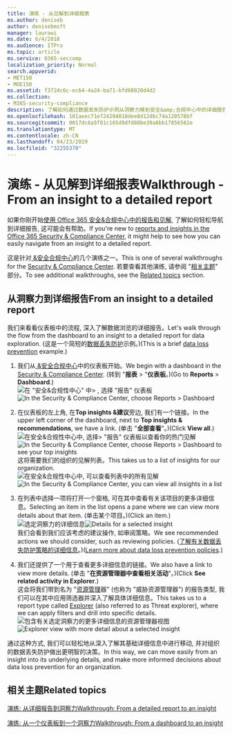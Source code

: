 ```yaml
---
title: 演练 - 从见解到详细报表
ms.author: deniseb
author: denisebmsft
manager: laurawi
ms.date: 6/4/2018
ms.audience: ITPro
ms.topic: article
ms.service: O365-seccomp
localization_priority: Normal
search.appverid:
- MET150
- MOE150
ms.assetid: f3724c6c-ec64-4a24-ba71-bfd68020d4d2
ms.collection:
- M365-security-compliance
description: 了解如何通过数据丢失防护示例从洞察力移到安全&amp;合规中心中的详细报告。
ms.openlocfilehash: 101aeec71e724204018dee8d12d6c74a120578bf
ms.sourcegitcommit: 0017dc6a5f81c165d9dfd88be39a6bb17856582e
ms.translationtype: MT
ms.contentlocale: zh-CN
ms.lasthandoff: 04/23/2019
ms.locfileid: "32255370"
---
```

# <a name="walkthrough---from-an-insight-to-a-detailed-report"></a><span data-ttu-id="f4727-103">演练 - 从见解到详细报表</span><span class="sxs-lookup"><span data-stu-id="f4727-103">Walkthrough - From an insight to a detailed report</span></span>

<span data-ttu-id="f4727-104">如果你刚开始[使用 Office 365 安全&amp;合规中心中的报告和见解](reports-and-insights-in-security-and-compliance.md), 了解如何轻松导航到详细报告, 这可能会有帮助。</span><span class="sxs-lookup"><span data-stu-id="f4727-104">If you're new to [reports and insights in the Office 365 Security &amp; Compliance Center](reports-and-insights-in-security-and-compliance.md), it might help to see how you can easily navigate from an insight to a detailed report.</span></span> 
  
<span data-ttu-id="f4727-105">这是针对[ &amp;安全合规中心](https://protection.office.com)的几个演练之一。</span><span class="sxs-lookup"><span data-stu-id="f4727-105">This is one of several walkthroughs for the [Security &amp; Compliance Center](https://protection.office.com).</span></span> <span data-ttu-id="f4727-106">若要查看其他演练, 请参阅 "[相关主题](#related-topics)" 部分。</span><span class="sxs-lookup"><span data-stu-id="f4727-106">To see additional walkthroughs, see the [Related topics](#related-topics) section.</span></span> 
  
## <a name="from-an-insight-to-a-detailed-report"></a><span data-ttu-id="f4727-107">从洞察力到详细报告</span><span class="sxs-lookup"><span data-stu-id="f4727-107">From an insight to a detailed report</span></span>

<span data-ttu-id="f4727-108">我们来看看仪表板中的流程, 深入了解数据浏览的详细报告。</span><span class="sxs-lookup"><span data-stu-id="f4727-108">Let's walk through the flow from the dashboard to an insight to a detailed report for data exploration.</span></span> <span data-ttu-id="f4727-109">(这是一个简短的[数据丢失防护](data-loss-prevention-policies.md)示例。)</span><span class="sxs-lookup"><span data-stu-id="f4727-109">(This is a brief [data loss prevention](data-loss-prevention-policies.md) example.)</span></span> 
  
1. <span data-ttu-id="f4727-110">我们从[ &amp;安全合规中心](https://protection.office.com)中的仪表板开始。</span><span class="sxs-lookup"><span data-stu-id="f4727-110">We begin with a dashboard in the [Security &amp; Compliance Center](https://protection.office.com).</span></span> <span data-ttu-id="f4727-111">(转到 "**报表** \> "**仪表板**。)</span><span class="sxs-lookup"><span data-stu-id="f4727-111">(Go to **Reports** \> **Dashboard**.)</span></span><br/><span data-ttu-id="f4727-112">![在 "安全&amp;合规性中心" 中\> , 选择 "报告" 仪表板](media/2a668c3d-3fa3-4e37-8149-46989b33ae8c.png)</span><span class="sxs-lookup"><span data-stu-id="f4727-112">![In the Security &amp; Compliance Center, choose Reports \> Dashboard](media/2a668c3d-3fa3-4e37-8149-46989b33ae8c.png)</span></span>
  
2. <span data-ttu-id="f4727-113">在仪表板的左上角, 在**Top insights &amp;建议**旁边, 我们有一个链接。</span><span class="sxs-lookup"><span data-stu-id="f4727-113">In the upper left corner of the dashboard, next to **Top insights &amp; recommendations**, we have a link.</span></span> <span data-ttu-id="f4727-114">(单击 "**全部查看**"。)</span><span class="sxs-lookup"><span data-stu-id="f4727-114">(Click **View all**.)</span></span><br/><span data-ttu-id="f4727-115">![在安全&amp;合规性中心中, 选择\> "报告" 仪表板以查看你的热门见解](media/9bb64e11-494f-40a4-ab3d-8d3c7789f300.png)</span><span class="sxs-lookup"><span data-stu-id="f4727-115">![In the Security &amp; Compliance Center, choose Reports \> Dashboard to see your top insights](media/9bb64e11-494f-40a4-ab3d-8d3c7789f300.png)</span></span><br/><span data-ttu-id="f4727-116">这将需要我们的组织的见解列表。</span><span class="sxs-lookup"><span data-stu-id="f4727-116">This takes us to a list of insights for our organization.</span></span><br/><span data-ttu-id="f4727-117">![在安全&amp;合规性中心中, 可以查看列表中的所有见解](media/1289af77-bf5a-444a-97a1-03d8a83f75a9.png)</span><span class="sxs-lookup"><span data-stu-id="f4727-117">![In the Security &amp; Compliance Center, you can view all insights in a list](media/1289af77-bf5a-444a-97a1-03d8a83f75a9.png)</span></span>
  
3. <span data-ttu-id="f4727-118">在列表中选择一项将打开一个窗格, 可在其中查看有关该项目的更多详细信息。</span><span class="sxs-lookup"><span data-stu-id="f4727-118">Selecting an item in the list opens a pane where we can view more details about that item.</span></span> <span data-ttu-id="f4727-119">(单击某个项目。)</span><span class="sxs-lookup"><span data-stu-id="f4727-119">(Click an item.)</span></span><br/><span data-ttu-id="f4727-120">![选定洞察力的详细信息](media/dcbb389f-23b0-4031-b789-4a49068af85a.png)</span><span class="sxs-lookup"><span data-stu-id="f4727-120">![Details for a selected insight](media/dcbb389f-23b0-4031-b789-4a49068af85a.png)</span></span><br/><span data-ttu-id="f4727-121">我们会看到我们应该考虑的建议操作, 如审阅策略。</span><span class="sxs-lookup"><span data-stu-id="f4727-121">We see recommended actions we should consider, such as reviewing policies.</span></span> <span data-ttu-id="f4727-122">([了解有关数据丢失防护策略的详细信息](data-loss-prevention-policies.md)。)</span><span class="sxs-lookup"><span data-stu-id="f4727-122">([Learn more about data loss prevention policies](data-loss-prevention-policies.md).)</span></span>
    
4. <span data-ttu-id="f4727-123">我们还提供了一个用于查看更多详细信息的链接。</span><span class="sxs-lookup"><span data-stu-id="f4727-123">We also have a link to view more details.</span></span> <span data-ttu-id="f4727-124">(单击 "**在资源管理器中查看相关活动**"。)</span><span class="sxs-lookup"><span data-stu-id="f4727-124">(Click **See related activity in Explorer**.)</span></span><br/><span data-ttu-id="f4727-125">这会将我们带到名为 "[资源管理](use-explorer-in-security-and-compliance.md)器" (也称为 "威胁资源管理器") 的报告类型, 我们可以在其中应用筛选器并深入了解具体详细信息。</span><span class="sxs-lookup"><span data-stu-id="f4727-125">This takes us to a report type called [Explorer](use-explorer-in-security-and-compliance.md) (also referred to as Threat explorer), where we can apply filters and drill into specific details.</span></span><br/><span data-ttu-id="f4727-126">![包含有关选定洞察力的更多详细信息的资源管理器视图](media/3ad15b15-7158-44b7-beda-013351bd868e.png)</span><span class="sxs-lookup"><span data-stu-id="f4727-126">![Explorer view with more detail about a selected insight](media/3ad15b15-7158-44b7-beda-013351bd868e.png)</span></span>
  
<span data-ttu-id="f4727-127">通过这种方式, 我们可以轻松地从深入了解其基础详细信息中进行移动, 并对组织的数据丢失防护做出更明智的决策。</span><span class="sxs-lookup"><span data-stu-id="f4727-127">In this way, we can move easily from an insight into its underlying details, and make more informed decisions about data loss prevention for an organization.</span></span>
  
## <a name="related-topics"></a><span data-ttu-id="f4727-128">相关主题</span><span class="sxs-lookup"><span data-stu-id="f4727-128">Related topics</span></span>

[<span data-ttu-id="f4727-129">演练: 从详细报告到洞察力</span><span class="sxs-lookup"><span data-stu-id="f4727-129">Walkthrough: From a detailed report to an insight</span></span>](from-a-detailed-report-to-an-insight.md)
  
[<span data-ttu-id="f4727-130">演练: 从一个仪表板到一个洞察力</span><span class="sxs-lookup"><span data-stu-id="f4727-130">Walkthrough: From a dashboard to an insight</span></span>](from-a-dashboard-to-an-insight.md)
  

